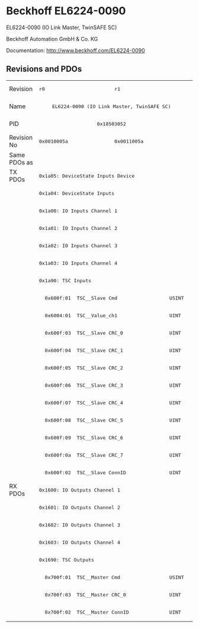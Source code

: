# Beckhoff EL6224-0090

EL6224-0090 (IO Link Master, TwinSAFE SC)

Beckhoff Automation GmbH & Co. KG

Documentation: <a href="http://www.beckhoff.com/EL6224-0090">http://www.beckhoff.com/EL6224-0090</a>

## Revisions and PDOs
<table>
<tr >
<td class="first">Revision</td>
<td ><pre>r0</pre></td>
<td ><pre>r1</pre></td>
</tr>
<tr >
<td class="first">Name</td>
<td  colspan=2 align="center"><pre>EL6224-0090 (IO Link Master, TwinSAFE SC)</pre></td>
</tr>
<tr >
<td class="first">PID</td>
<td  colspan=2 align="center"><pre>0x18503052</pre></td>
</tr>
<tr >
<td class="first">Revision No</td>
<td ><pre>0x0010005a</pre></td>
<td ><pre>0x0011005a</pre></td>
</tr>
<tr >
<td class="first">Same PDOs as</td>
<td  colspan=2 align="center"></td>
</tr>
<tr class="txpdo pdosection">
<td class="first" rowspan=18 valign=top>TX PDOs</td>
<td colspan=2 align="left"><pre>0x1a05: DeviceState Inputs Device</pre></td>
<td></td>
</tr>
<tr class="txpdo pdosection">
<td class="first" colspan=2 align="left"><pre>0x1a04: DeviceState Inputs</pre></td>
</tr>
<tr class="txpdo pdosection">
<td class="first" colspan=2 align="left"><pre>0x1a00: IO Inputs Channel 1</pre></td>
</tr>
<tr class="txpdo pdosection">
<td class="first" colspan=2 align="left"><pre>0x1a01: IO Inputs Channel 2</pre></td>
</tr>
<tr class="txpdo pdosection">
<td class="first" colspan=2 align="left"><pre>0x1a02: IO Inputs Channel 3</pre></td>
</tr>
<tr class="txpdo pdosection">
<td class="first" colspan=2 align="left"><pre>0x1a03: IO Inputs Channel 4</pre></td>
</tr>
<tr class="txpdo pdosection">
<td class="first" colspan=2 align="left"><pre>0x1a90: TSC Inputs</pre></td>
</tr>
<tr class="txpdo">
<td class="first" colspan=2 align="left"><pre>  0x600f:01  TSC__Slave Cmd                  USINT</pre></td>
</tr>
<tr class="txpdo">
<td class="first" colspan=2 align="left"><pre>  0x6004:01  TSC__Value_ch1                  UINT</pre></td>
</tr>
<tr class="txpdo">
<td class="first" colspan=2 align="left"><pre>  0x600f:03  TSC__Slave CRC_0                UINT</pre></td>
</tr>
<tr class="txpdo">
<td class="first" colspan=2 align="left"><pre>  0x600f:04  TSC__Slave CRC_1                UINT</pre></td>
</tr>
<tr class="txpdo">
<td class="first" colspan=2 align="left"><pre>  0x600f:05  TSC__Slave CRC_2                UINT</pre></td>
</tr>
<tr class="txpdo">
<td class="first" colspan=2 align="left"><pre>  0x600f:06  TSC__Slave CRC_3                UINT</pre></td>
</tr>
<tr class="txpdo">
<td class="first" colspan=2 align="left"><pre>  0x600f:07  TSC__Slave CRC_4                UINT</pre></td>
</tr>
<tr class="txpdo">
<td class="first" colspan=2 align="left"><pre>  0x600f:08  TSC__Slave CRC_5                UINT</pre></td>
</tr>
<tr class="txpdo">
<td class="first" colspan=2 align="left"><pre>  0x600f:09  TSC__Slave CRC_6                UINT</pre></td>
</tr>
<tr class="txpdo">
<td class="first" colspan=2 align="left"><pre>  0x600f:0a  TSC__Slave CRC_7                UINT</pre></td>
</tr>
<tr class="txpdo">
<td class="first" colspan=2 align="left"><pre>  0x600f:02  TSC__Slave ConnID               UINT</pre></td>
</tr>
<tr class="rxpdo pdosection">
<td class="first" rowspan=8 valign=top>RX PDOs</td>
<td colspan=2 align="left"><pre>0x1600: IO Outputs Channel 1</pre></td>
<td></td>
</tr>
<tr class="rxpdo pdosection">
<td class="first" colspan=2 align="left"><pre>0x1601: IO Outputs Channel 2</pre></td>
</tr>
<tr class="rxpdo pdosection">
<td class="first" colspan=2 align="left"><pre>0x1602: IO Outputs Channel 3</pre></td>
</tr>
<tr class="rxpdo pdosection">
<td class="first" colspan=2 align="left"><pre>0x1603: IO Outputs Channel 4</pre></td>
</tr>
<tr class="rxpdo pdosection">
<td class="first" colspan=2 align="left"><pre>0x1690: TSC Outputs</pre></td>
</tr>
<tr class="rxpdo">
<td class="first" colspan=2 align="left"><pre>  0x700f:01  TSC__Master Cmd                 USINT</pre></td>
</tr>
<tr class="rxpdo">
<td class="first" colspan=2 align="left"><pre>  0x700f:03  TSC__Master CRC_0               UINT</pre></td>
</tr>
<tr class="rxpdo">
<td class="first" colspan=2 align="left"><pre>  0x700f:02  TSC__Master ConnID              UINT</pre></td>
</tr>
</table>
